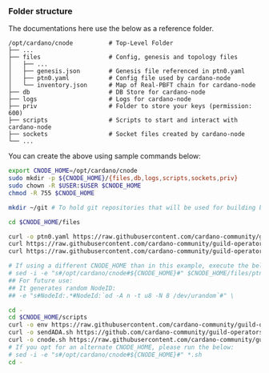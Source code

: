 
### Folder structure

The documentations here use the below as a reference folder.

    /opt/cardano/cnode          # Top-Level Folder
    ├── ...
    ├── files                   # Config, genesis and topology files
    │   ├── ...
    │   ├── genesis.json        # Genesis file referenced in ptn0.yaml
    │   ├── ptn0.yaml           # Config file used by cardano-node
    │   └── inventory.json      # Map of Real-PBFT chain for cardano-node
    ├── db                      # DB Store for cardano-node
    ├── logs                    # Logs for cardano-node
    ├── priv                    # Folder to store your keys (permission: 600)
    ├── scripts                 # Scripts to start and interact with cardano-node
    ├── sockets                 # Socket files created by cardano-node
    └── ...

You can create the above using sample commands below:
``` bash
export CNODE_HOME=/opt/cardano/cnode
sudo mkdir -p ${CNODE_HOME}/{files,db,logs,scripts,sockets,priv}
sudo chown -R $USER:$USER $CNODE_HOME
chmod -R 755 $CNODE_HOME

mkdir ~/git # To hold git repositories that will be used for building binaries

cd $CNODE_HOME/files

curl -o ptn0.yaml https://raw.githubusercontent.com/cardano-community/guild-operators/master/files/ptn0/files/ptn0.yaml
curl https://raw.githubusercontent.com/cardano-community/guild-operators/master/files/ptn0/files/genesis.json | jq '.' > genesis.json
curl https://raw.githubusercontent.com/cardano-community/guild-operators/master/files/ptn0/files/topology.json | jq '.' > topology.json

# If using a different CNODE_HOME than in this example, execute the below:
# sed -i -e "s#/opt/cardano/cnode#${CNODE_HOME}#" $CNODE_HOME/files/ptn0.yaml
## For future use:
## It generates random NodeID:
## -e "s#NodeId:.*#NodeId:`od -A n -t u8 -N 8 /dev/urandom`#" \

cd -
cd $CNODE_HOME/scripts
curl -o env https://raw.githubusercontent.com/cardano-community/guild-operators/master/scripts/cnode-helper-scripts/env
curl -o sendADA.sh https://github.com/cardano-community/guild-operators/blob/master/scripts/cnode-helper-scripts/sendADA.sh
curl -o cnode.sh https://raw.githubusercontent.com/cardano-community/guild-operators/master/files/ptn0/scripts/cnode.sh.templ
# If you opt for an alternate CNODE_HOME, please run the below:
# sed -i -e "s#/opt/cardano/cnode#${CNODE_HOME}#" *.sh
cd -
```
